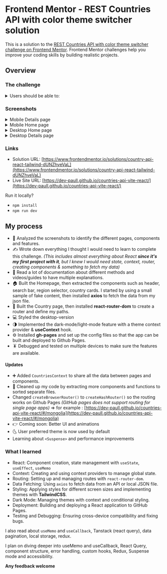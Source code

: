 # Frontend Mentor - REST Countries API with color theme switcher solution

This is a solution to the [REST Countries API with color theme switcher challenge on Frontend Mentor](https://www.frontendmentor.io/challenges/rest-countries-api-with-color-theme-switcher-5cacc469fec04111f7b848ca). Frontend Mentor challenges help you improve your coding skills by building realistic projects. 

## Overview

### The challenge

<details>
<summary>Users should be able to:</summary>

- See all countries from the API on the homepage
- Search for a country using an `input` field
- Filter countries by region
- Click on a country to see more detailed information on a separate page
- Click through to the border countries on the detail page
- Toggle the color scheme between light and dark mode *(optional)*
</details>

### Screenshots

<details>
<summary>Mobile Details page</summary>

![](./mobile_details_darkmode.png)

</details>

<details>
<summary>Mobile Home page</summary>

![](./mobile_home_darkmode.png)

</details>

<details>
<summary>Desktop Home page</summary>

![](./desktop_home_darkmode.png)

</details>

<details>
<summary>Desktop Details page</summary>

![](./desktop_details_lightmode.png)

</details>

### Links

- Solution URL: [https://www.frontendmentor.io/solutions/country-api-react-tailwind-dUNZhveVaL](https://www.frontendmentor.io/solutions/country-api-react-tailwind-dUNZhveVaL)
- Live Site URL: [https://dev-paull.github.io/countries-api-vite-react/](https://dev-paull.github.io/countries-api-vite-react/)

Run it locally? 
- `npm install` 
- `npm run dev`
## My process

- 🔎 Analyzed the screenshots to identify the different pages, components and features.
- ✍️ Wrote down everything I thought I would need to learn to complete this challenge. *(This includes almost everything about React **since it's my first project with it**, but I knew I would need state, context, router, creating components & something to fetch my data)*
- 📄 Read a lot of documentation about different methods and videos/guides to have multiple explanations.
- 🏠 Built the Homepage, then extracted the components such as header, search bar, region selector, country cards. I started by using a small sample of fake content, then installed **axios** to fetch the data from my json file.
- 📄 Built the Country page, then installed **react-router-dom** to create a router and define my paths.
- 💻 Styled the desktop-version
- 🌗 Implemented the dark-mode/light-mode feature with a theme context provider & **useContext** hook.
- ⚙️ Installed **gh-pages** and set up the config files so that the app can be built and deployed to Github Pages.
- 🪳 Debugged and tested on multiple devices to make sure the features are available.

#### Updates

- ➕ Added `CountriesContext` to share all the data between pages and components.
- 🧹 Cleaned up my code by extracting more components and functions to sorted separate files.
- Changed `createBrowserRouter()` to `createHashRouter()` so the routing works on Github Pages *(GitHub pages does not support routing for single page apps)* => for example : [https://dev-paull.github.io/countries-api-vite-react/#/mongolia](https://dev-paull.github.io/countries-api-vite-react/#/mongolia)
- 👉 Coming soon: Better UI and animations
- 🌜 User preferred theme is now used by default
- Learning about `<Suspense>` and performance improvements

### What I learned

- React: Component creation, state management with `useState`, `useEffect`, `useMemo`
- Context: Creating and using context providers to manage global state.
- Routing: Setting up and managing routes with `react-router-dom`.
- Data Fetching: Using `axios` to fetch data from an API or local JSON file.
- Styling: Applying styles for different screen sizes and implementing themes with **TailwindCSS**.
- Dark Mode: Managing themes with context and conditional styling.
- Deployment: Building and deploying a React application to GitHub Pages.
- Testing and Debugging: Ensuring cross-device compatibility and fixing bugs.

I also read about `useMemo` and `useCallback`, Tanstack (react query), data pagination, local storage, redux. 

I plan on diving deeper into useMemo and useCallback, React Query, component structure, error handling, custom hooks, Redux, Suspense mode and accessibility.


**Any feedback welcome**


